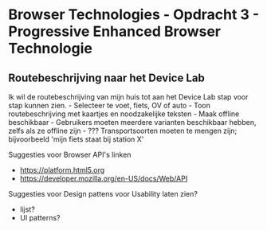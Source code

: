 # Browser Technologies - Opdracht 3 - Progressive Enhanced Browser Technologie


## Routebeschrijving naar het Device Lab

Ik wil de routebeschrijving van mijn huis tot aan het Device Lab stap voor stap kunnen zien.
	-	Selecteer te voet, fiets, OV of auto
	-	Toon routebeschrijving met kaartjes en noodzakelijke teksten
	-	Maak offline beschikbaar
	-	Gebruikers moeten meerdere varianten beschikbaar hebben, zelfs als ze offline zijn
	-	??? Transportsoorten moeten te mengen zijn; bijvoorbeeld 'mijn fiets staat bij station X'

Suggesties voor Browser API's linken 
- https://platform.html5.org
- https://developer.mozilla.org/en-US/docs/Web/API

Suggesties voor Design pattens voor Usability laten zien?
- lijst?
- UI patterns?